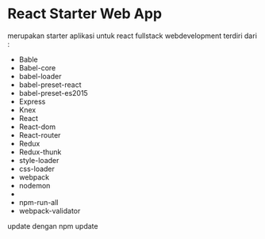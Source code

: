 <h1>React Starter Web App</h1>

<p>
merupakan starter aplikasi untuk react fullstack webdevelopment
terdiri dari :
<ul>
  <li>Bable</li>
  <li>Babel-core</li>
  <li>babel-loader</li>
  <li>babel-preset-react</li>
  <li>babel-preset-es2015</li>
  <li>Express</li>
  <li>Knex</li>
  <li>React</li>
  <li>React-dom</li>
  <li>React-router</li>
  <li>Redux</li>
  <li>Redux-thunk</li>
  <li>style-loader</li>
  <li>css-loader</li>
  <li>webpack</li>
  <li>nodemon<li>
  <li>npm-run-all</li>
  <li>webpack-validator</li>
</ul>
    update dengan  npm update <br>
</p>
